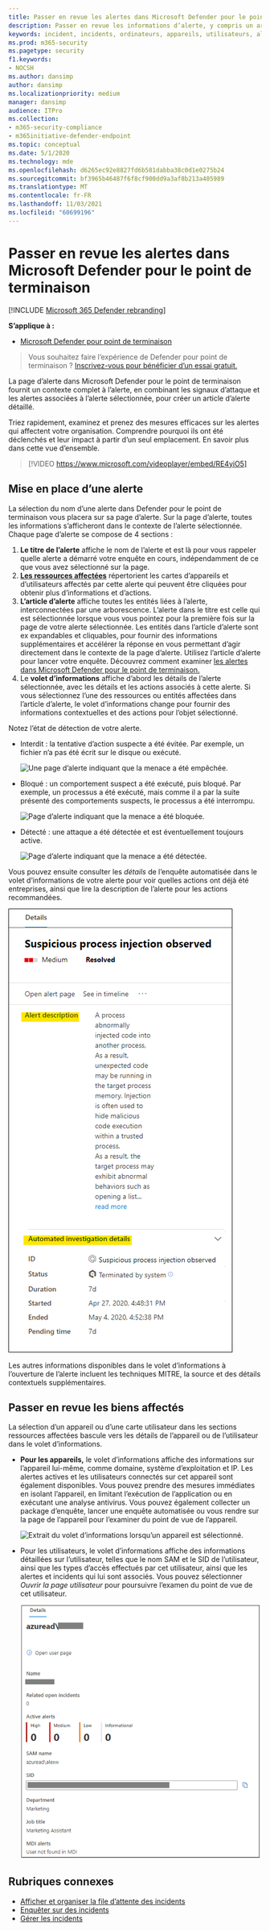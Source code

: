 ```yaml
---
title: Passer en revue les alertes dans Microsoft Defender pour le point de terminaison
description: Passer en revue les informations d’alerte, y compris un article d’alerte visualisé et des détails pour chaque étape de la chaîne.
keywords: incident, incidents, ordinateurs, appareils, utilisateurs, alertes, alerte, enquête, graphique, preuves
ms.prod: m365-security
ms.pagetype: security
f1.keywords:
- NOCSH
ms.author: dansimp
author: dansimp
ms.localizationpriority: medium
manager: dansimp
audience: ITPro
ms.collection:
- m365-security-compliance
- m365initiative-defender-endpoint
ms.topic: conceptual
ms.date: 5/1/2020
ms.technology: mde
ms.openlocfilehash: d6265ec92e8827fd6b581dabba38c0d1e0275b24
ms.sourcegitcommit: bf3965b46487f6f8cf900dd9a3af8b213a405989
ms.translationtype: MT
ms.contentlocale: fr-FR
ms.lasthandoff: 11/03/2021
ms.locfileid: "60699196"
---
```

# <a name="review-alerts-in-microsoft-defender-for-endpoint"></a>Passer en revue les alertes dans Microsoft Defender pour le point de terminaison

[!INCLUDE [Microsoft 365 Defender rebranding](../../includes/microsoft-defender.md)]


**S’applique à :**
- [Microsoft Defender pour point de terminaison](https://go.microsoft.com/fwlink/?linkid=2154037)

> Vous souhaitez faire l’expérience de Defender pour point de terminaison ? [Inscrivez-vous pour bénéficier d’un essai gratuit.](https://signup.microsoft.com/create-account/signup?products=7f379fee-c4f9-4278-b0a1-e4c8c2fcdf7e&ru=https://aka.ms/MDEp2OpenTrial?ocid=docs-wdatp-managealerts-abovefoldlink)

La page d’alerte dans Microsoft Defender pour le point de terminaison fournit un contexte complet à l’alerte, en combinant les signaux d’attaque et les alertes associées à l’alerte sélectionnée, pour créer un article d’alerte détaillé.

Triez rapidement, examinez et prenez des mesures efficaces sur les alertes qui affectent votre organisation. Comprendre pourquoi ils ont été déclenchés et leur impact à partir d’un seul emplacement. En savoir plus dans cette vue d’ensemble.

> [!VIDEO https://www.microsoft.com/videoplayer/embed/RE4yiO5]

## <a name="getting-started-with-an-alert"></a>Mise en place d’une alerte

La sélection du nom d’une alerte dans Defender pour le point de terminaison vous placera sur sa page d’alerte. Sur la page d’alerte, toutes les informations s’afficheront dans le contexte de l’alerte sélectionnée. Chaque page d’alerte se compose de 4 sections :

1. **Le titre de l’alerte** affiche le nom de l’alerte et est là pour vous rappeler quelle alerte a démarré votre enquête en cours, indépendamment de ce que vous avez sélectionné sur la page.
2. [**Les ressources affectées**](#review-affected-assets) répertorient les cartes d’appareils et d’utilisateurs affectés par cette alerte qui peuvent être cliquées pour obtenir plus d’informations et d’actions.
3. **L’article d’alerte** affiche toutes les entités liées à l’alerte, interconnectées par une arborescence. L’alerte dans le titre est celle qui est sélectionnée lorsque vous vous pointez pour la première fois sur la page de votre alerte sélectionnée. Les entités dans l’article d’alerte sont ex expandables et cliquables, pour fournir des informations supplémentaires et accélérer la réponse en vous permettant d’agir directement dans le contexte de la page d’alerte. Utilisez l’article d’alerte pour lancer votre enquête. Découvrez comment examiner [les alertes dans Microsoft Defender pour le point de terminaison.](/microsoft-365/security/defender-endpoint/investigate-alerts)
4. Le **volet d’informations** affiche d’abord les détails de l’alerte sélectionnée, avec les détails et les actions associés à cette alerte. Si vous sélectionnez l’une des ressources ou entités affectées dans l’article d’alerte, le volet d’informations change pour fournir des informations contextuelles et des actions pour l’objet sélectionné.

Notez l’état de détection de votre alerte.

- Interdit : la tentative d’action suspecte a été évitée. Par exemple, un fichier n’a pas été écrit sur le disque ou exécuté.

  ![Une page d’alerte indiquant que la menace a été empêchée.](images/detstat-prevented.png)

- Bloqué : un comportement suspect a été exécuté, puis bloqué. Par exemple, un processus a été exécuté, mais comme il a par la suite présenté des comportements suspects, le processus a été interrompu.

  ![Page d’alerte indiquant que la menace a été bloquée.](images/detstat-blocked.png)

- Détecté : une attaque a été détectée et est éventuellement toujours active.

  ![Page d’alerte indiquant que la menace a été détectée.](images/detstat-detected.png)

Vous pouvez ensuite consulter les *détails* de l’enquête automatisée dans le volet d’informations de votre alerte pour voir quelles actions ont déjà été entreprises, ainsi que lire la description de l’alerte pour les actions recommandées.

![Extrait du volet d’informations avec la description de l’alerte et les sections d’examen automatique mises en évidence.](images/alert-air-and-alert-description.png)

Les autres informations disponibles dans le volet d’informations à l’ouverture de l’alerte incluent les techniques MITRE, la source et des détails contextuels supplémentaires.

## <a name="review-affected-assets"></a>Passer en revue les biens affectés

La sélection d’un appareil ou d’une carte utilisateur dans les sections ressources affectées bascule vers les détails de l’appareil ou de l’utilisateur dans le volet d’informations.

- **Pour les appareils,** le volet d’informations affiche des informations sur l’appareil lui-même, comme domaine, système d’exploitation et IP. Les alertes actives et les utilisateurs connectés sur cet appareil sont également disponibles. Vous pouvez prendre des mesures immédiates en isolant l’appareil, en limitant l’exécution de l’application ou en exécutant une analyse antivirus. Vous pouvez également collecter un package d’enquête, lancer une enquête automatisée ou vous rendre sur la page de l’appareil pour l’examiner du point de vue de l’appareil.

   ![Extrait du volet d’informations lorsqu’un appareil est sélectionné.](images/device-page-details.png)

- Pour les utilisateurs, le volet d’informations affiche des informations détaillées sur l’utilisateur, telles que le nom SAM et le SID de l’utilisateur, ainsi que les types d’accès effectués par cet utilisateur, ainsi que les alertes et incidents qui lui sont associés. Vous pouvez sélectionner *Ouvrir la page utilisateur* pour poursuivre l’examen du point de vue de cet utilisateur.

   ![Extrait du volet d’informations lorsqu’un utilisateur est sélectionné.](images/user-page-details.png)

## <a name="related-topics"></a>Rubriques connexes

- [Afficher et organiser la file d’attente des incidents](view-incidents-queue.md)
- [Enquêter sur des incidents](investigate-incidents.md)
- [Gérer les incidents](manage-incidents.md)
